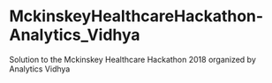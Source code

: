 # MckinskeyHealthcareHackathon-Analytics_Vidhya
Solution to the Mckinskey Healthcare Hackathon 2018 organized by Analytics Vidhya
